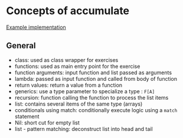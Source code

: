 # Concepts of accumulate

[Example implementation](https://github.com/exercism/scala/blob/master/exercises/accumulate/example.scala)

## General

- class: used as class wrapper for exercises
- functions: used as main entry point for the exercise
- function arguments: input function and list passed as arguments
- lambda: passed as input function and called from body of function
- return values: return a value from a function
- generics: use a type parameter to specialize a type : `F[A]`
- recursion: function calling the function to process the list items
- list: contains several items of the same type (arrays)
- conditionals using match: conditionally execute logic using a `match` statement
- Nil: short cut for empty list
- list - pattern matching: deconstruct list into head and tail
